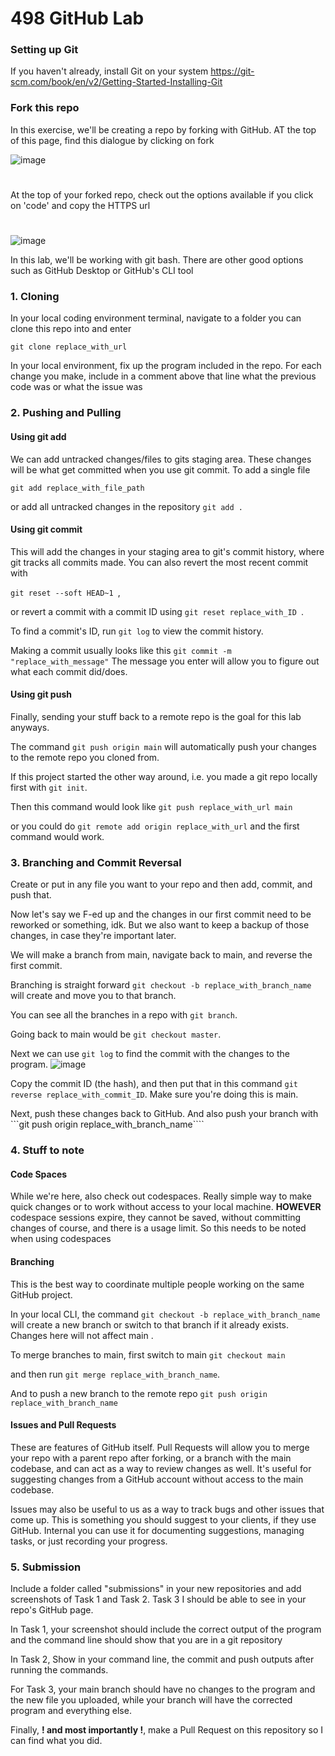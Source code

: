 # 498 GitHub Lab

### Setting up Git
If you haven't already, install Git on your system 
https://git-scm.com/book/en/v2/Getting-Started-Installing-Git

### Fork this repo
In this exercise, we'll be creating a repo by forking with GitHub. AT the top of this page, find this dialogue by clicking on fork 

![image](https://github.com/user-attachments/assets/5f590784-e375-4332-ac23-b2e0b7f26474)
# 
At the top of your forked repo, check out the options available if you click on 'code' and copy the HTTPS url
#
![image](https://github.com/user-attachments/assets/298afbaa-c194-42b1-86d9-2dbe3f24ce50)

In this lab, we'll be working with git bash. There are other good options such as GitHub Desktop or GitHub's CLI tool

### 1. Cloning
In your local coding environment terminal, navigate to a folder you can clone this repo into and enter 

```git clone replace_with_url``` 

In your local environment, fix up the program included in the repo. For each change you make, include in a comment above that line what the previous code was or what the issue was

### 2. Pushing and Pulling
#### Using git add
We can add untracked changes/files to gits staging area. These changes will be what get committed when you use git commit. To add a single file 

```git add replace_with_file_path``` 

or add all untracked changes in the repository ```git add .```

#### Using git commit
This will add the changes in your staging area to git's commit history, where git tracks all commits made. You can also revert the most recent commit with 

```git reset --soft HEAD~1 ```, 

or revert a commit with a commit ID using ```git reset replace_with_ID ```. 

To find a commit's ID, run ```git log``` to view the commit history. 

Making a commit usually looks like this ```git commit -m "replace_with_message"``` The message you enter will allow you to figure out what each commit did/does. 

#### Using git push
Finally, sending your stuff back to a remote repo is the goal for this lab anyways. 

The command ```git push origin main``` will automatically push your changes to the remote repo you cloned from. 

If this project started the other way around, i.e. you made a git repo locally first with ```git init```. 

Then this command would look like ```git push replace_with_url main``` 

or you could do ```git remote add origin replace_with_url``` and the first command would work.

### 3. Branching and Commit Reversal
Create or put in any file you want to your repo and then add, commit, and push that. 

Now let's say we F-ed up and the changes in our first commit need to be reworked or something, idk. But we also want to keep a backup of those changes, in case they're important later.

We will make a branch from main, navigate back to main, and reverse the first commit.

Branching is straight forward ```git checkout -b replace_with_branch_name``` will create and move you to that branch. 

You can see all the branches in a repo with ```git branch```. 

Going back to main would be ```git checkout master```.

Next we can use ```git log``` to find the commit with the changes to the program. 
![image](https://github.com/user-attachments/assets/c84840b1-e45d-49d7-a567-64b350a4b30f)

Copy the commit ID (the hash), and then put that in this command ```git reverse replace_with_commit_ID```. Make sure you're doing this is main. 

Next, push these changes back to GitHub. And also push your branch with ```git push origin replace_with_branch_name````

### 4. Stuff to note 
#### Code Spaces
While we're here, also check out codespaces. Really simple way to make quick changes or to work without access to your local machine. **HOWEVER** codespace sessions expire, they cannot be saved, without committing changes of course, and there is a usage limit. So this needs to be noted when using codespaces

#### Branching
This is the best way to coordinate multiple people working on the same GitHub project. 

In your local CLI, the command ```git checkout -b replace_with_branch_name``` will create a new branch or switch to that branch if it already exists. Changes here will not affect main . 

To merge branches to main, first switch to main ```git checkout main``` 

and then run ```git merge replace_with_branch_name```. 

And to push a new branch to the remote repo ```git push origin replace_with_branch_name```

#### Issues and Pull Requests

These are features of GitHub itself. Pull Requests will allow you to merge your repo with a parent repo after forking, or a branch with the main codebase, and can act as a way to review changes as well. It's useful for suggesting changes from a GitHub account without access to the main codebase. 

Issues may also be useful to us as a way to track bugs and other issues that come up. This is something you should suggest to your clients, if they use GitHub. Internal you can use it for documenting suggestions, managing tasks, or just recording your progress.

### 5. Submission
Include a folder called "submissions" in your new repositories and add screenshots of Task 1 and Task 2. Task 3 I should be able to see in your repo's GitHub page.

In Task 1, your screenshot should include the correct output of the program and the command line should show that you are in a git repository

In Task 2, Show in your command line, the commit and push outputs after running the commands.

For Task 3, your main branch should have no changes to the program and the new file you uploaded, while your branch will have the corrected program and everything else.

Finally, **! and most importantly !**, make a Pull Request on this repository so I can find what you did.
